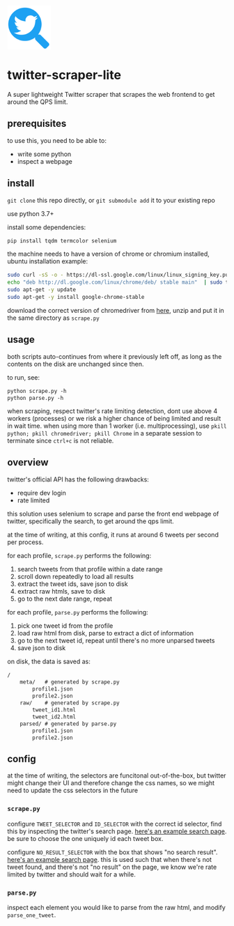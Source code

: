 <img src="twitter-scraper-lite.svg" alt="twitter-scraper-lite logo" width="100px">

# twitter-scraper-lite

A super lightweight Twitter scraper that scrapes the web frontend to get around the QPS limit.

## prerequisites

to use this, you need to be able to:

- write some python
- inspect a webpage

## install

`git clone` this repo directly, or `git submodule add` it to your existing repo

use python 3.7+

install some dependencies:

```bash
pip install tqdm termcolor selenium
```

the machine needs to have a version of chrome or chromium installed, ubuntu installation example:

```bash
sudo curl -sS -o - https://dl-ssl.google.com/linux/linux_signing_key.pub | sudo apt-key add
echo "deb http://dl.google.com/linux/chrome/deb/ stable main"  | sudo tee /etc/apt/sources.list.d/google-chrome.list
sudo apt-get -y update
sudo apt-get -y install google-chrome-stable
```

download the correct version of chromedriver from [here](https://chromedriver.chromium.org/downloads), unzip and put it in the same directory as `scrape.py`

## usage

both scripts auto-continues from where it previously left off, as long as the contents on the disk are unchanged since then.

to run, see:

```
python scrape.py -h
python parse.py -h
```

when scraping, respect twitter's rate limiting detection, dont use above 4 workers (processes) or we risk a higher chance of being limited and result in wait time. when using more than 1 worker (i.e. multiprocessing), use `pkill python; pkill chromedriver; pkill Chrome` in a separate session to terminate since `ctrl+c` is not reliable.

## overview

twitter's official API has the following drawbacks:

- require dev login
- rate limited

this solution uses selenium to scrape and parse the front end webpage of twitter, specifically the search, to get around the qps limit. 

at the time of writing, at this config, it runs at around 6 tweets per second per process.

for each profile, `scrape.py` performs the following:

1. search tweets from that profile within a date range
1. scroll down repeatedly to load all results
1. extract the tweet ids, save json to disk
2. extract raw htmls, save to disk
3. go to the next date range, repeat 

for each profile, `parse.py` performs the following:

1. pick one tweet id from the profile
2. load raw html from disk, parse to extract a dict of information
3. go to the next tweet id, repeat until there's no more unparsed tweets
4. save json to disk

on disk, the data is saved as:

```
/
    meta/   # generated by scrape.py
        profile1.json
        profile2.json
    raw/    # generated by scrape.py
        tweet_id1.html
        tweet_id2.html
    parsed/ # generated by parse.py
        profile1.json
        profile2.json
```

## config

at the time of writing, the selectors are funcitonal out-of-the-box, but twitter might change their UI and therefore change the css names, so we might need to update the css selectors in the future

### `scrape.py`

configure `TWEET_SELECTOR` and `ID_SELECTOR` with the correct id selector, find this by inspecting the twitter's search page. [here's an example search page](https://twitter.com/search?q=from%3Abarackobama%20since%3A2020-06-14%20until%3A2020-07-01&src=typed_query&f=live). be sure to choose the one uniquely id each tweet box.

configure `NO_RESULT_SELECTOR` with the box that shows "no search result". [here's an example search page](https://twitter.com/search?q=from%3Abarackobama%20since%3A2029-01-01&src=typed_query&f=live). this is used such that when there's not tweet found, and there's not "no result" on the page, we know we're rate limited by twitter and should wait for a while.

### `parse.py`

inspect each element you would like to parse from the raw html, and modify `parse_one_tweet`.


